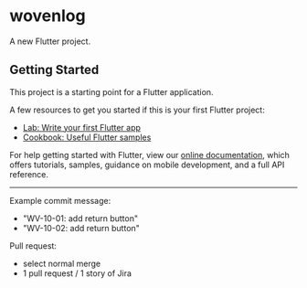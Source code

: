 # wovenlog

A new Flutter project.

## Getting Started

This project is a starting point for a Flutter application.

A few resources to get you started if this is your first Flutter project:

- [Lab: Write your first Flutter app](https://flutter.dev/docs/get-started/codelab)
- [Cookbook: Useful Flutter samples](https://flutter.dev/docs/cookbook)

For help getting started with Flutter, view our
[online documentation](https://flutter.dev/docs), which offers tutorials,
samples, guidance on mobile development, and a full API reference.

--------------------------------------------------------------------
Example commit message:
- "WV-10-01: add return button"
- "WV-10-02: add return button"

Pull request: 
- select normal merge
- 1 pull request / 1 story of Jira
